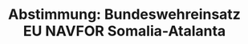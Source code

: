 ---
abstimmung:
  abstimmung: 3
  bundestagssitzung: 98
  datum: 9. Mai 2019
  legislaturperiode: 19
categories:
- Todo
data:
- title: Abstimmungsergebnis 20190509_3-data.pdf
  url: /res/2021-btw/abstimmungsergebnisse/20190509_3-data.pdf
- title: Abstimmungsergebnis 20190509_3_xls-data.xls
  url: /res/2021-btw/abstimmungsergebnisse/20190509_3_xls-data.xls
- title: Abstimmungsergebnis 20190509_3_xls-datacsv
  url: /res/2021-btw/abstimmungsergebnisse/csv/20190509_3_xls-datacsv
documents:
- local: /res/2021-btw/drucksachen/08970.pdf
  title: Drucksache 19/08970
  url: https://dip21.bundestag.de/dip21/btd/19/089/1908970.pdf
- local: /res/2021-btw/drucksachen/09934.pdf
  title: Drucksache 19/09934
  url: https://dip21.bundestag.de/dip21/btd/19/099/1909934.pdf
ergebnis:
  AfD:
    enthaltung: 1
    gesamt: 91
    ja: 74
    nein: 7
    nichtabgegeben: 9
    ungueltig: 0
  Bündnis 90/Die Grünen:
    enthaltung: 34
    gesamt: 67
    ja: 19
    nein: 9
    nichtabgegeben: 5
    ungueltig: 0
  Die Linke:
    enthaltung: 0
    gesamt: 69
    ja: 0
    nein: 62
    nichtabgegeben: 7
    ungueltig: 0
  FDP:
    enthaltung: 0
    gesamt: 80
    ja: 71
    nein: 0
    nichtabgegeben: 9
    ungueltig: 0
  cdu/csu:
    enthaltung: 0
    gesamt: 246
    ja: 228
    nein: 0
    nichtabgegeben: 18
    ungueltig: 0
  file: 20190509_3_xls-data.xls
  fraktionslos:
    enthaltung: 0
    gesamt: 4
    ja: 2
    nein: 1
    nichtabgegeben: 1
    ungueltig: 0
  spd:
    enthaltung: 0
    gesamt: 152
    ja: 133
    nein: 3
    nichtabgegeben: 16
    ungueltig: 0
layout: abstimmung
links:
- title: Link zu bundestag.de
  url: https://www.bundestag.de/parlament/plenum/abstimmung/abstimmung?id=599
preview: 'Deutscher Bundestag


  98. Sitzung des Deutschen Bundestages

  am Donnerstag, 9. Mai 2019


  Endgültiges Ergebnis der Namentlichen Abstimmung Nr. 3


  Beschlussempfehlung des Auswärtigen Ausschusses (3. Ausschuss) zu dem Antrag der

  Bundesregierung

  Fortsetzung der Beteiligung bewaffneter deutscher Streitkräfte an der durch die

  Europäische Union geführten EU NAVFOR Somalia Operation Atalanta zur Bekämpfung

  der Piraterie vor der Küste Somalias

  Drs. 19/8970 und 19/9934'
tags:
- Todo
title: 'Abstimmung: Bundeswehreinsatz EU NAVFOR Somalia-Atalanta'
---